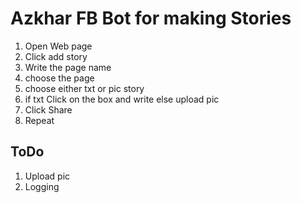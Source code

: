 # Azkhar FB Bot for making Stories

1. Open Web page
1. Click add story
1. Write the page name
1. choose the page
1. choose either txt or pic story
1. if txt Click on the box and write else upload pic
1. Click Share
1. Repeat

## ToDo
1. Upload pic
1. Logging